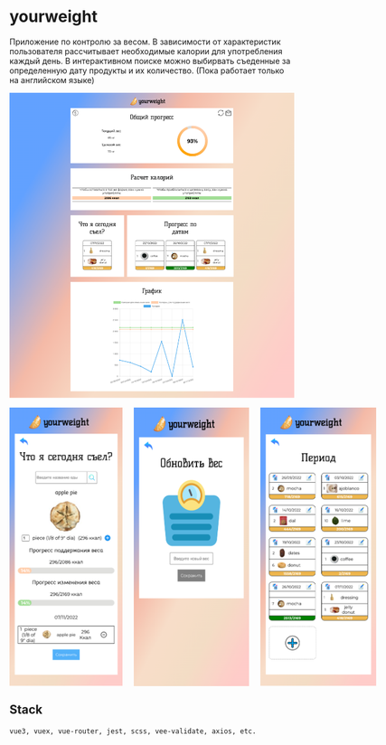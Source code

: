 # yourweight

Приложение по контролю за весом.
В зависимости от характеристик пользователя рассчитывает необходимые калории для употребления каждый день. В интерактивном поиске можно выбирвать съеденные за определенную дату продукты и их количество. (Пока работает только на английском языке)

![preview](/screenshots/fullpage.png)

<div style="display: flex; gap: 20px;">
 <img width="200" src="/screenshots/eated-phone.png"/>
 <img width="204.3" src="/screenshots/weight-phone.png"/>
 <img width="204.3" src="/screenshots/period-phone.png"/>
 
</div>

## Stack

    vue3, vuex, vue-router, jest, scss, vee-validate, axios, etc.
